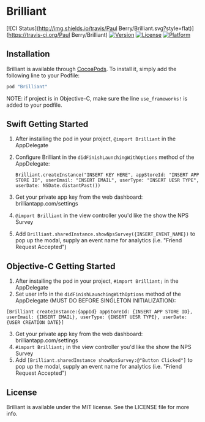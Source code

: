 # Brilliant

[![CI Status](http://img.shields.io/travis/Paul Berry/Brilliant.svg?style=flat)](https://travis-ci.org/Paul Berry/Brilliant)
[![Version](https://img.shields.io/cocoapods/v/Brilliant.svg?style=flat)](http://cocoapods.org/pods/Brilliant)
[![License](https://img.shields.io/cocoapods/l/Brilliant.svg?style=flat)](http://cocoapods.org/pods/Brilliant)
[![Platform](https://img.shields.io/cocoapods/p/Brilliant.svg?style=flat)](http://cocoapods.org/pods/Brilliant)

## Installation

Brilliant is available through [CocoaPods](http://cocoapods.org). To install
it, simply add the following line to your Podfile:

```ruby
pod "Brilliant"
```

NOTE: if project is in Objective-C, make sure the line `use_frameworks!` is added to your podfile.

## Swift Getting Started
1. After installing the pod in your project, `@import Brilliant` in the AppDelegate
2. Configure Brilliant in the `didFinishLaunchingWithOptions` method of the AppDelegate:  
    
    `Brilliant.createInstance("INSERT KEY HERE", appStoreId: "INSERT APP STORE ID", userEmail: "INSERT EMAIL", userType: "INSERT UESR TYPE", userDate: NSDate.distantPast())`  
    

3. Get your private app key from the web dashboard: brilliantapp.com/settings  
4. `@import Brilliant` in the view controller you'd like the show the NPS Survey  
6. Add `Brilliant.sharedInstance.showNpsSurvey({INSERT_EVENT_NAME})` to pop up the modal, supply an event name for analytics (i.e. "Friend Request Accepted")

## Objective-C Getting Started
1. After installing the pod in your project, `#import Brilliant;` in the AppDelegate  
2. Set user info in the `didFinishLaunchingWithOptions` method of the AppDelegate (MUST DO BEFORE SINGLETON INITIALIZATION):  

`[Brilliant createInstance:{appId} appStoreId: {INSERT APP STORE ID}, userEmail: {INSERT EMAIL}, userType: {INSERT UESR TYPE}, userDate: {USER CREATION DATE}]`
    
3. Get your private app key from the web dashboard: brilliantapp.com/settings  
4. `#import Brilliant;` in the view controller you'd like the show the NPS Survey
5. Add `[Brilliant.sharedInstance showNpsSurvey:@"Button Clicked"]` to pop up the modal, supply an event name for analytics (i.e. "Friend Request Accepted")

## License

Brilliant is available under the MIT license. See the LICENSE file for more info.
